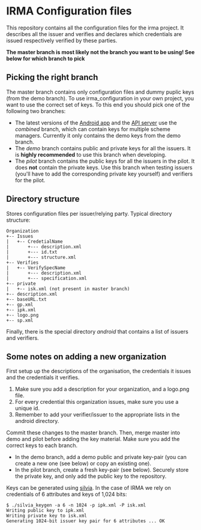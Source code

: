 # IRMA Configuration files

This repository contains all the configuration files for the irma project. It describes all the issuer and verifies and declares which credentials are issued respectively verified by these parties.

**The master branch is most likely not the branch you want to be using! See below for which branch to pick**

## Picking the right branch

The master branch contains only configuration files and dummy puplic keys (from the demo branch). To use irma_configuration in your own project, you want to use the correct set of keys. To this end you should pick one of the following two branches:

 * The latest versions of the [Android app](https://github.com/credentials/irma_android_cardemu) and the [API server](https://github.com/credentials/irma_api_server) use the *combined* branch, which can contain keys for multiple scheme managers. Currently it only contains the demo keys from the demo branch.
 * The *demo* branch contains public and private keys for all the issuers. It is **highly recommended** to use this branch when developing.
 * The *pilot* branch contains the public keys for all the issuers in the pilot. It does **not** contain the private keys. Use this branch when testing issuers (you'll have to add the corresponding private key yourself) and verifiers for the pilot.

## Directory structure
Stores configuration files per issuer/relying party. Typical directory structure:

	Organization
	+-- Issues
	|   +-- CredetialName
	|   	+--- description.xml
	|   	+--- id.txt
	|   	+--- structure.xml
	+-- Verifies
	|   +-- VerifySpecName
	|   	+--- description.xml
	|   	+--- specification.xml
	+-- private
	|   +-- isk.xml (not present in master branch)
	+-- description.xml
	+-- baseURL.txt
	+-- gp.xml
	+-- ipk.xml
	+-- logo.png
	+-- sp.xml

Finally, there is the special directory _android_ that contains a list of issuers and verifiers.

## Some notes on adding a new organization

First setup up the descriptions of the organisation, the credentials it issues and the credentials it verifies.

 1. Make sure you add a description for your organization, and a logo.png file.
 2. For every credential this organization issues, make sure you use a unique id.
 3. Remember to add your verifier/issuer to the appropriate lists in the android directory.

Commit these changes to the master branch. Then, merge master into demo and pilot before adding the key material. Make sure you add the correct keys to each branch.

 * In the demo branch, add a demo public and private key-pair (you can create a new one (see below) or copy an existing one).
 * In the pilot branch, create a fresh key-pair (see below). Securely store the private key, and only add the public key to the repository.

Keys can be generated using [silvia](https://github.com/credentials/silvia). In the case of IRMA we rely on credentials of 6 attributes and keys of 1,024 bits:

```
$ ./silvia_keygen -a 6 -n 1024 -p ipk.xml -P isk.xml
Writing public key to ipk.xml
Writing private key to isk.xml
Generating 1024-bit issuer key pair for 6 attributes ... OK
```
